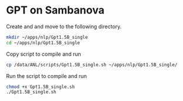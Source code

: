 # GPT on Sambanova

Create and and move to the following directory.
```bash
mkdir ~/apps/nlp/Gpt1.5B_single
cd ~/apps/nlp/Gpt1.5B_single
```

Copy script to compile and run
```bash
cp /data/ANL/scripts/Gpt1.5B_single.sh ~/apps/nlp/Gpt1.5B_single/
```

Run the script to compile and run
```bash
chmod +x Gpt1.5B_single.sh
./Gpt1.5B_single.sh
```
